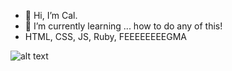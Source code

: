 - 👋 Hi, I’m Cal.
- 🌱 I’m currently learning ... how to do any of this!
- HTML, CSS, JS, Ruby, FEEEEEEEEGMA

![alt text](https://www.google.com/url?sa=i&url=https%3A%2F%2Fm.imdb.com%2Ftitle%2Ftt0487831%2Fmediaviewer%2Frm663740929%2F&psig=AOvVaw2ZTaCQFLV9zVr-VGcTwaWj&ust=1700566973644000&source=images&cd=vfe&opi=89978449&ved=0CBIQjRxqFwoTCNil9eS_0oIDFQAAAAAdAAAAABAE)


